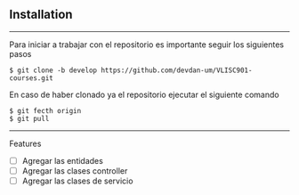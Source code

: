 ## Installation
***
Para iniciar a trabajar con el repositorio es importante seguir los siguientes pasos
```
$ git clone -b develop https://github.com/devdan-um/VLISC901-courses.git
```
En caso de haber clonado ya el repositorio ejecutar el siguiente comando
```
$ git fecth origin
$ git pull
```
***
Features 
- [ ] Agregar las entidades
- [ ] Agregar las clases controller
- [ ] Agregar las clases de servicio
